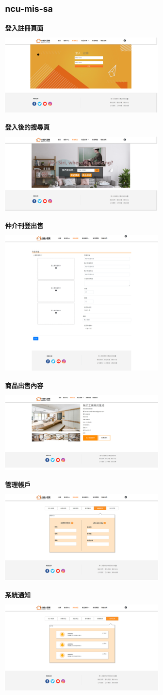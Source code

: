 # ncu-mis-sa 

## 登入註冊頁面

![](https://github.com/Ivan1191/ncu-mis-sa/blob/main/screenshot/pic0.png)

## 登入後的搜尋頁

![](https://github.com/Ivan1191/ncu-mis-sa/blob/main/screenshot/pic1.png)

## 仲介刊登出售

![](https://github.com/Ivan1191/ncu-mis-sa/blob/main/screenshot/pic3.png)

## 商品出售內容

![](https://github.com/Ivan1191/ncu-mis-sa/blob/main/screenshot/pic5.png)

## 管理帳戶

![](https://github.com/Ivan1191/ncu-mis-sa/blob/main/screenshot/pic2.png)

## 系統通知

![](https://github.com/Ivan1191/ncu-mis-sa/blob/main/screenshot/pic4.png)
